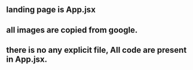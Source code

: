 
## landing page is App.jsx
## all images are copied from google.
## there is no any explicit file, All code are present in App.jsx.
